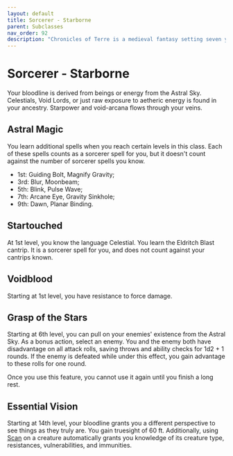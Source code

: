 ```yaml
---
layout: default
title: Sorcerer - Starborne
parent: Subclasses
nav_order: 92
description: "Chronicles of Terre is a medieval fantasy setting seven years in the writing, currently for dungeons & dragons 5th edition."
---
```


# Sorcerer - Starborne

Your bloodline is derived from beings or energy from the Astral Sky. Celestials, Void Lords, or just raw exposure to aetheric energy is found in your ancestry. Starpower and void-arcana flows through your veins. 

## Astral Magic

You learn additional spells when you reach certain levels in this class. Each of these spells counts as a sorcerer spell for you, but it doesn't count against the number of sorcerer spells you know.
- 1st: Guiding Bolt, Magnify Gravity;
- 3rd: Blur, Moonbeam;
- 5th: Blink, Pulse Wave;
- 7th: Arcane Eye, Gravity Sinkhole;
- 9th: Dawn, Planar Binding.

## Startouched

At 1st level, you know the language Celestial. You learn the Eldritch Blast cantrip. It is a sorcerer spell for you, and does not count against your cantrips known. 

## Voidblood

Starting at 1st level, you have resistance to force damage. 

## Grasp of the Stars

Starting at 6th level, you can pull on your enemies' existence from the Astral Sky. As a bonus action, select an enemy. You and the enemy both have disadvantage on all attack rolls, saving throws and ability checks for 1d2 + 1 rounds. If the enemy is defeated while under this effect, you gain advantage to these rolls for one round.

Once you use this feature, you cannot use it again until you finish a long rest.

## Essential Vision

Starting at 14th level, your bloodline grants you a different perspective to see things as they truly are. You gain truesight of 60 ft. Additionally, using [Scan](../homebrew/scan) on a creature automatically grants you knowledge of its creature type, resistances, vulnerabilities, and immunities.